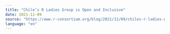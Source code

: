 ```yaml
---
title: "Chile’s R Ladies Group is Open and Inclusive"
date: 2021-11-09
source: "https://www.r-consortium.org/blog/2021/11/09/chiles-r-ladies-group-is-open-and-inclusive"
language: "en"
---
```




